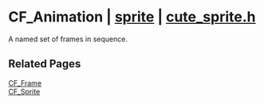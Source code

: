# CF_Animation | [sprite](https://github.com/RandyGaul/cute_framework/blob/master/docs/sprite/README.md) | [cute_sprite.h](https://github.com/RandyGaul/cute_framework/blob/master/include/cute_sprite.h)

A named set of frames in sequence.

## Related Pages

[CF_Frame](https://github.com/RandyGaul/cute_framework/blob/master/docs/sprite/cf_frame.md)  
[CF_Sprite](https://github.com/RandyGaul/cute_framework/blob/master/docs/sprite/cf_sprite.md)  
